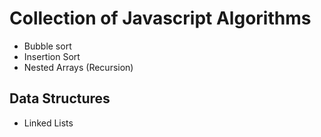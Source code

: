 # Collection of Javascript Algorithms

- Bubble sort
- Insertion Sort
- Nested Arrays (Recursion)

## Data Structures

- Linked Lists

